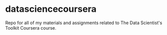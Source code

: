 datasciencecoursera
===================

Repo for all of my materials and assignments related to The Data Scientist's Toolkit Coursera course.
